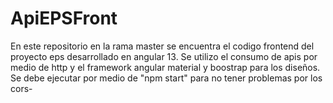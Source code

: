 # ApiEPSFront

En este repositorio en la rama master se encuentra el codigo frontend del proyecto eps desarrollado en angular 13. Se utilizo el consumo de apis por medio de http y el framework angular material y boostrap para los diseños. Se debe ejecutar por medio de "npm start" para no tener problemas por los cors-
